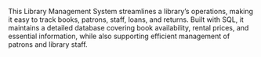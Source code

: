 This Library Management System streamlines a library’s operations, making it easy to track books, patrons, staff, loans, and returns. Built with SQL, it maintains a detailed database covering book availability, rental prices, and essential information, while also supporting efficient management of patrons and library staff.
